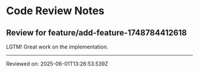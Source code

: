 # Code Review Notes

## Review for feature/add-feature-1748784412618

LGTM! Great work on the implementation.

---
Reviewed on: 2025-06-01T13:26:53.539Z